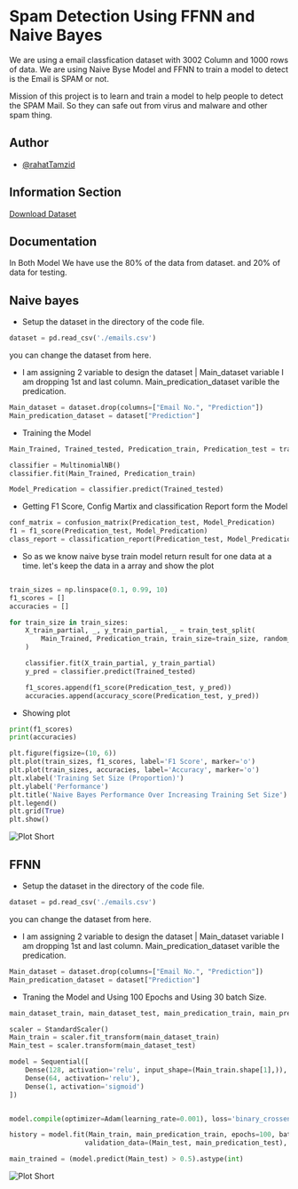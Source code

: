 
# Spam Detection Using FFNN and Naive Bayes

We are using a email classfication dataset with 3002 Column and 1000 rows of data.
We are using Naive Byse Model and FFNN to train a model to detect is the Email is SPAM or not. 

Mission of this project is to learn and train a model to help people to detect the SPAM Mail. So they can safe out from virus and malware and other spam thing.


## Author

- [@rahatTamzid](https://www.github.com/rahatTamzid)


## Information Section

[Download Dataset](https://www.kaggle.com/datasets/balaka18/email-spam-classification-dataset-csv)

## Documentation

In Both Model We have use the 80% of the data from dataset. and 20% of data for testing.


## Naive bayes
* Setup the dataset in the directory of the code file.
```python
dataset = pd.read_csv('./emails.csv')
```

you can change the dataset from here.

* I am assigning 2 variable to design the dataset | Main_dataset variable I am dropping 1st and last column. Main_predication_dataset varible the predication.

```python
Main_dataset = dataset.drop(columns=["Email No.", "Prediction"])
Main_predication_dataset = dataset["Prediction"]
```

* Training the Model
```python
Main_Trained, Trained_tested, Predication_train, Predication_test = train_test_split(train_set, predication_set, test_size=0.1, random_state=150)

classifier = MultinomialNB()
classifier.fit(Main_Trained, Predication_train)

Model_Predication = classifier.predict(Trained_tested)
```

* Getting F1 Score, Config Martix and classification Report form the Model
```python
conf_matrix = confusion_matrix(Predication_test, Model_Predication)
f1 = f1_score(Predication_test, Model_Predication)
class_report = classification_report(Predication_test, Model_Predication)
```

* So as we know naive byse train model return result for one data at a time. let's keep the data in a array and show the plot
```python

train_sizes = np.linspace(0.1, 0.99, 10)
f1_scores = []
accuracies = []

for train_size in train_sizes:
    X_train_partial, _, y_train_partial, _ = train_test_split(
        Main_Trained, Predication_train, train_size=train_size, random_state=150
    )

    classifier.fit(X_train_partial, y_train_partial)
    y_pred = classifier.predict(Trained_tested)

    f1_scores.append(f1_score(Predication_test, y_pred))
    accuracies.append(accuracy_score(Predication_test, y_pred))
```

* Showing plot
```python
print(f1_scores)
print(accuracies)

plt.figure(figsize=(10, 6))
plt.plot(train_sizes, f1_scores, label='F1 Score', marker='o')
plt.plot(train_sizes, accuracies, label='Accuracy', marker='o')
plt.xlabel('Training Set Size (Proportion)')
plt.ylabel('Performance')
plt.title('Naive Bayes Performance Over Increasing Training Set Size')
plt.legend()
plt.grid(True)
plt.show()
```

![Plot Short](https://github.com/rahatTamzid/nlp-assignment1/screenshot/bayes.png)





## FFNN

* Setup the dataset in the directory of the code file.
```python
dataset = pd.read_csv('./emails.csv')
```

you can change the dataset from here.

* I am assigning 2 variable to design the dataset | Main_dataset variable I am dropping 1st and last column. Main_predication_dataset varible the predication.

```python
Main_dataset = dataset.drop(columns=["Email No.", "Prediction"])
Main_predication_dataset = dataset["Prediction"]
```

* Traning the Model and Using 100 Epochs and Using 30 batch Size.
```python
main_dataset_train, main_dataset_test, main_predication_train, main_predication_test = train_test_split(Main_dataset, Main_predication_dataset, test_size=0.2, random_state=56)

scaler = StandardScaler()
Main_train = scaler.fit_transform(main_dataset_train)
Main_test = scaler.transform(main_dataset_test)

model = Sequential([
    Dense(128, activation='relu', input_shape=(Main_train.shape[1],)),
    Dense(64, activation='relu'),
    Dense(1, activation='sigmoid')
])


model.compile(optimizer=Adam(learning_rate=0.001), loss='binary_crossentropy', metrics=['accuracy'])

history = model.fit(Main_train, main_predication_train, epochs=100, batch_size=30,
                   validation_data=(Main_test, main_predication_test), verbose=1)

main_trained = (model.predict(Main_test) > 0.5).astype(int)
```

![Plot Short](https://github.com/rahatTamzid/nlp-assignment1/screenshot/ffnn.png)
